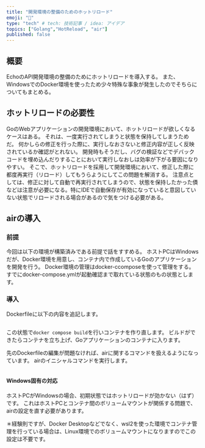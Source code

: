 ```yaml
---
title: "開発環境の整備のためのホットリロード"
emoji: "🕌"
type: "tech" # tech: 技術記事 / idea: アイデア
topics: ["Golang","HotReload", "air"]
published: false
---
```


## 概要

EchoのAPI開発環境の整備のためにホットリロードを導入する。
また、WindowsでのDocker環境を使ったため少々特殊な事象が発生したのでそちらについてもまとめる。

## ホットリロードの必要性

GoのWebアプリケーションの開発環境において、ホットリロードが欲しくなるケースはある。
それは、一度実行されてしまうと状態を保持してしまうためだ。
何かしらの修正を行った際に、実行しなおさないと修正内容が正しく反映されているか確認がとれない。
開発時もそうだし、バグの検証などでデバックコードを埋め込んだりすることにおいて実行しなおしは効率が下がる要因になりやすい。
そこで、ホットリロードを採用して開発環境において、修正した際に都度再実行（リロード）してもうらようにしてこの問題を解消する。
注意点としては、修正に対して自動で再実行されてしまうので、状態を保持したかった債などは注意が必要になる。特にIDEで自動保存が有効になっていると意図していない状態でリロードされる場合があるので気をつける必要がある。

## airの導入

### 前提

今回は以下の環境が構築済みである前提で話をすすめる。
ホストPCはWindowsだが、Docker環境を用意し、コンテナ内で作成しているGoのアプリケーションを開発を行う。
Docker環境の管理はdocker-ccomposeを使って管理をする。
すでにdocker-compose.ymlが起動確認まで取れている状態のもの状態とします。

### 導入

Dockerfileに以下の内容を追記します。

``` docker

```

この状態で`docker compose build`を行いコンテナを作り直します。
ビルドができたらコンテナを立ち上げ、Goアプリケーションのコンテナに入ります。

先のDockerfileの編集が問題なければ、airに関するコマンドを扱えるようになっています。
airのイニシャルコマンドを実行します。

``` cmd

```

#### Windows固有の対応

ホストPCがWindowsの場合、初期状態ではホットリロードが効かない（はず）です。
これはホストPCとコンテナ間のボリュームマウントが関係する問題で、airの設定を直す必要があります。


＊経験則ですが、Docker Desktopなどでなく、wsl2を使った環境でコンテナ管理を行っている場合は、Linux環境でのボリュームマウントになりますのでこの設定は不要です。

